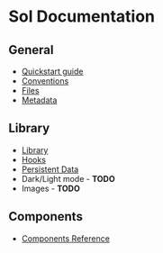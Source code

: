 
# Sol Documentation

## General

 - [Quickstart guide](quickstart.html)
 - [Conventions](./conventions.html)
 - [Files](./files.html)
 - [Metadata](./metadata.html)

## Library

 - [Library](./library.html)
 - [Hooks](./hooks.html)
 - [Persistent Data](./data.html)
 - Dark/Light mode - **TODO**
 - Images - **TODO**

## Components

 - [Components Reference](./components.html)
